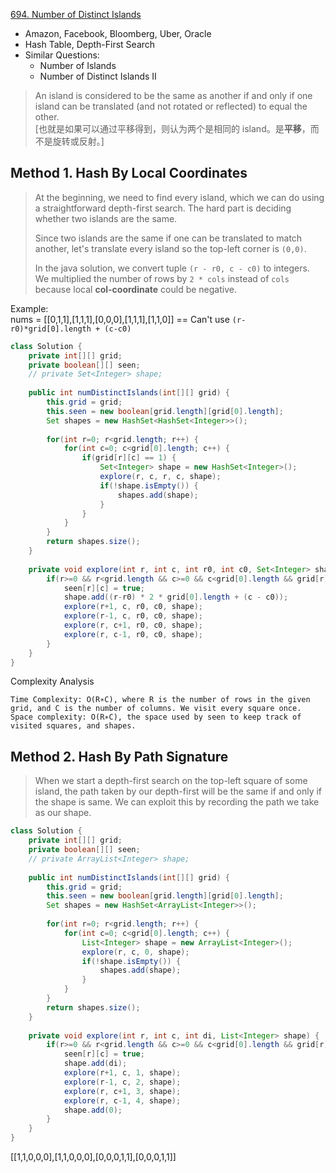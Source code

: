 [694. Number of Distinct Islands](https://leetcode.com/problems/number-of-distinct-islands/)

* Amazon, Facebook, Bloomberg, Uber, Oracle
* Hash Table, Depth-First Search
* Similar Questions:
    * Number of Islands
    * Number of Distinct Islands II
    
    
> An island is considered to be the same as another if and only if one island can be translated (and not rotated or reflected) to equal the other.      
> [也就是如果可以通过平移得到，则认为两个是相同的 island。是**平移**，而不是旋转或反射。]

## Method 1. Hash By Local Coordinates
> At the beginning, we need to find every island, which we can do using a straightforward depth-first search. 
> The hard part is deciding whether two islands are the same.
>
> Since two islands are the same if one can be translated to match another, let's translate every island so the top-left corner is `(0,0)`.
>
> In the java solution, we convert tuple `(r - r0, c - c0)` to integers. We multiplied the number of rows by `2 * cols` instead of `cols` because local **col-coordinate** could be negative.

Example:        
nums = [[0,1,1],[1,1,1],[0,0,0],[1,1,1],[1,1,0]]    == Can't use `(r-r0)*grid[0].length + (c-c0)`
```java 
class Solution {
    private int[][] grid;
    private boolean[][] seen;
    // private Set<Integer> shape;
    
    public int numDistinctIslands(int[][] grid) {
        this.grid = grid;
        this.seen = new boolean[grid.length][grid[0].length];
        Set shapes = new HashSet<HashSet<Integer>>();
        
        for(int r=0; r<grid.length; r++) {
            for(int c=0; c<grid[0].length; c++) {
                if(grid[r][c] == 1) {
                    Set<Integer> shape = new HashSet<Integer>();
                    explore(r, c, r, c, shape);
                    if(!shape.isEmpty()) {
                        shapes.add(shape);
                    }
                }
            }
        }
        return shapes.size();
    }
    
    private void explore(int r, int c, int r0, int c0, Set<Integer> shape) {
        if(r>=0 && r<grid.length && c>=0 && c<grid[0].length && grid[r][c]==1 && !seen[r][c]) {
            seen[r][c] = true;
            shape.add((r-r0) * 2 * grid[0].length + (c - c0));
            explore(r+1, c, r0, c0, shape);
            explore(r-1, c, r0, c0, shape);
            explore(r, c+1, r0, c0, shape);
            explore(r, c-1, r0, c0, shape);
        }
    }
}
```
Complexity Analysis

    Time Complexity: O(R∗C), where R is the number of rows in the given grid, and C is the number of columns. We visit every square once.
    Space complexity: O(R∗C), the space used by seen to keep track of visited squares, and shapes.


## Method 2. Hash By Path Signature
> When we start a depth-first search on the top-left square of some island, the path taken by our depth-first will be the same if and only if the shape is same.
> We can exploit this by recording the path we take as our shape.
```java 
class Solution {
    private int[][] grid;
    private boolean[][] seen;
    // private ArrayList<Integer> shape;
    
    public int numDistinctIslands(int[][] grid) {
        this.grid = grid;
        this.seen = new boolean[grid.length][grid[0].length];
        Set shapes = new HashSet<ArrayList<Integer>>();
        
        for(int r=0; r<grid.length; r++) {
            for(int c=0; c<grid[0].length; c++) {
                List<Integer> shape = new ArrayList<Integer>();
                explore(r, c, 0, shape);
                if(!shape.isEmpty()) {
                    shapes.add(shape);
                }
            }
        }
        return shapes.size();
    }
    
    private void explore(int r, int c, int di, List<Integer> shape) {
        if(r>=0 && r<grid.length && c>=0 && c<grid[0].length && grid[r][c]==1 && !seen[r][c]) {
            seen[r][c] = true;
            shape.add(di);
            explore(r+1, c, 1, shape);
            explore(r-1, c, 2, shape);
            explore(r, c+1, 3, shape);
            explore(r, c-1, 4, shape);
            shape.add(0);
        }
    }
}
```


[[1,1,0,0,0],[1,1,0,0,0],[0,0,0,1,1],[0,0,0,1,1]]

